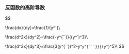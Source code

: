 ### 反函数的高阶导数

$$

\frac{dx}{dy}=\frac{1}{y^`}\\

\frac{d^2x}{dy^2}=\frac{-y^{``}}{(y^`)^3}\\


\frac{d^3x}{dy^3}=\frac{3(y^{``})^2-y^`y^{```}}{(y^`)^5}\\
$$